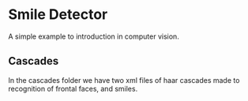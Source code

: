 # Smile Detector
A simple example to introduction in computer vision.

## Cascades
In the cascades folder we have two xml files of haar cascades made to recognition of frontal faces, and smiles.
